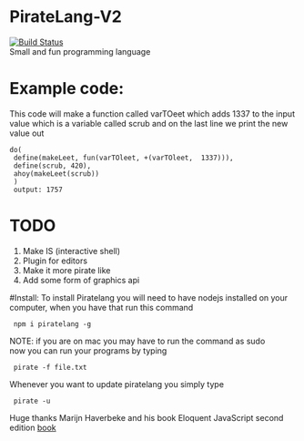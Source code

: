 # PirateLang-V2
[![Build Status](https://travis-ci.org/DemSquirrel/PirateLang-V2.svg?branch=master)](https://travis-ci.org/DemSquirrel/PirateLang-V2)  
Small and fun programming language

# Example code:
This code will make a function called varTOeet which  adds 1337 to the input value which is a variable called scrub and on the last line we print the new value out

    do(
     define(makeLeet, fun(varTOleet, +(varTOleet,  1337))),
     define(scrub, 420),
     ahoy(makeLeet(scrub))
     )
     output: 1757
# TODO
1. Make IS (interactive shell)
2. Plugin for editors
3. Make it more pirate like
4. Add some form of graphics api

#Install:
To install Piratelang you will need to have nodejs installed on your computer, when you have that run this command

     npm i piratelang -g
NOTE: if you are on mac you may have to run the command as sudo
 <br> now you can run your programs by typing

     pirate -f file.txt
Whenever you want to update piratelang you simply type

     pirate -u




Huge thanks Marijn Haverbeke and his book Eloquent JavaScript second edition [book](http://eloquentjavascript.net/)
